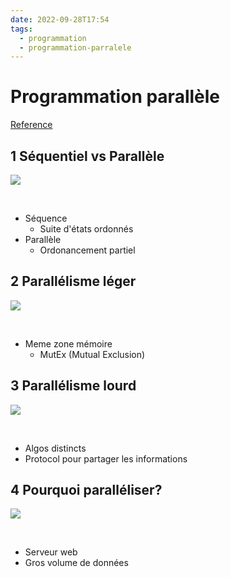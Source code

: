 ```yaml
---
date: 2022-09-28T17:54
tags:
  - programmation
  - programmation-parralele
---
```


# Programmation parallèle

[Reference](https://connect.ed-diamond.com/GNU-Linux-Magazine/glmfhs-099/une-introduction-a-la-programmation-parallele-avec-open-mpi-et-openmp)


## 1 Séquentiel vs Parallèle

<img src="https://images.pexels.com/photos/5658533/pexels-photo-5658533.jpeg?auto=compress&cs=tinysrgb&fit=crop&h=627&w=1200"/>

$~$

- Séquence
  - Suite d'états ordonnés
- Parallèle
  - Ordonancement partiel

## 2 Parallélisme léger

<img src="https://images.pexels.com/photos/290617/pexels-photo-290617.jpeg?auto=compress&cs=tinysrgb&fit=crop&h=627&w=1200"/>

$~$

- Meme zone mémoire
  - MutEx (Mutual Exclusion)

## 3 Parallélisme lourd

<img src="https://images.pexels.com/photos/1431282/pexels-photo-1431282.jpeg?auto=compress&cs=tinysrgb&fit=crop&h=627&w=1200"/>

$~$

- Algos distincts
- Protocol pour partager les informations

## 4 Pourquoi paralléliser?

<img src="https://images.pexels.com/photos/7648052/pexels-photo-7648052.jpeg?auto=compress&cs=tinysrgb&fit=crop&h=627&w=1200"/>

$~$

- Serveur web
- Gros volume de données
